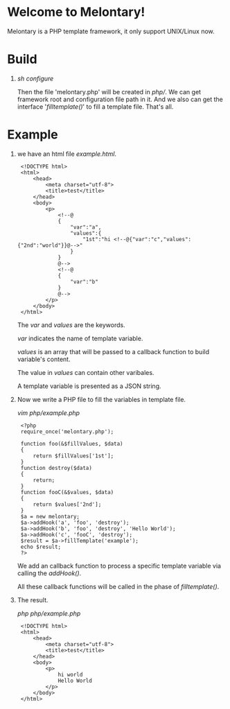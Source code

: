 Welcome to Melontary!
===================


Melontary is a PHP template framework, it only support UNIX/Linux now.

Build
======
1. *sh configure*

    Then the file 'melontary.php' will be created in *php/*.
    We can get framework root and configuration file path in it. And we also can get the interface '*filltemplate()*' to fill a template file.
    That's all.

Example
=======
1. we have an html file *example.html*.

        <!DOCTYPE html>
        <html>
            <head>
                <meta charset="utf-8">
                <title>test</title>
            </head>
            <body>
                <p>
                    <!--@
                    {
                        "var":"a",
                        "values":{
                            "1st":"hi <!--@{"var":"c","values":{"2nd":"world"}}@-->"
                        }
                    }
                    @-->
                    <!--@
                    {
                        "var":"b"
                    }
                    @-->
                </p>
            </body>
        </html>

    The *var* and *values* are the keywords.

    *var* indicates the name of template variable.

    *values* is an array that will be passed to a callback function to build variable's content.
    
    The value in *values* can contain other varibales.
    
    A template variable is presented as a JSON string.
    
2. Now we write a PHP file to fill the variables in template file.

    *vim php/example.php*
    
        <?php
        require_once('melontary.php');

        function foo(&$fillValues, $data)
        {
            return $fillValues['1st'];
        }
        function destroy($data)
        {
            return;
        }
        function fooC(&$values, $data)
        {
            return $values['2nd'];
        }
        $a = new melontary;
        $a->addHook('a', 'foo', 'destroy');
        $a->addHook('b', 'foo', 'destroy', 'Hello World');
        $a->addHook('c', 'fooC', 'destroy');
        $result = $a->fillTemplate('example');
        echo $result;
        ?>

    We add an callback function to process a specific template variable via calling the *addHook()*.
    
    All these callback functions will be called in the phase of *filltemplate()*.

3. The result.

    *php php/example.php*

        <!DOCTYPE html>
        <html>
            <head>
                <meta charset="utf-8">
                <title>test</title>
            </head>
            <body>
                <p>
                    hi world
                    Hello World
                </p>
            </body>
        </html>

